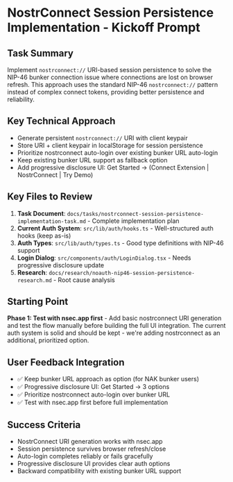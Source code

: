 # NostrConnect Session Persistence Implementation - Kickoff Prompt

## Task Summary
Implement `nostrconnect://` URI-based session persistence to solve the NIP-46 bunker connection issue where connections are lost on browser refresh. This approach uses the standard NIP-46 `nostrconnect://` pattern instead of complex connect tokens, providing better persistence and reliability.

## Key Technical Approach
- Generate persistent `nostrconnect://` URI with client keypair
- Store URI + client keypair in localStorage for session persistence
- Prioritize nostrconnect auto-login over existing bunker URL auto-login
- Keep existing bunker URL support as fallback option
- Add progressive disclosure UI: Get Started → (Connect Extension | NostrConnect | Try Demo)

## Key Files to Review
1. **Task Document**: `docs/tasks/nostrconnect-session-persistence-implementation-task.md` - Complete implementation plan
2. **Current Auth System**: `src/lib/auth/hooks.ts` - Well-structured auth hooks (keep as-is)
3. **Auth Types**: `src/lib/auth/types.ts` - Good type definitions with NIP-46 support
4. **Login Dialog**: `src/components/auth/LoginDialog.tsx` - Needs progressive disclosure update
5. **Research**: `docs/research/noauth-nip46-session-persistence-research.md` - Root cause analysis

## Starting Point
**Phase 1: Test with nsec.app first** - Add basic nostrconnect URI generation and test the flow manually before building the full UI integration. The current auth system is solid and should be kept - we're adding nostrconnect as an additional, prioritized option.

## User Feedback Integration
- ✅ Keep bunker URL approach as option (for NAK bunker users)
- ✅ Progressive disclosure UI: Get Started → 3 options
- ✅ Prioritize nostrconnect auto-login over bunker URL
- ✅ Test with nsec.app first before full implementation

## Success Criteria
- NostrConnect URI generation works with nsec.app
- Session persistence survives browser refresh/close
- Auto-login completes reliably or fails gracefully
- Progressive disclosure UI provides clear auth options
- Backward compatibility with existing bunker URL support
